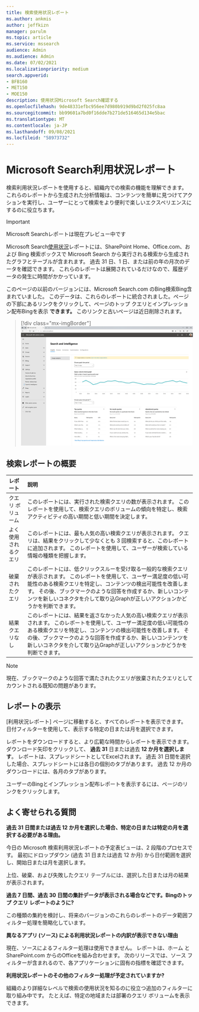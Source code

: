 ```yaml
---
title: 検索使用状況レポート
ms.author: ankmis
author: jeffkizn
manager: parulm
ms.topic: article
ms.service: mssearch
audience: Admin
ms.audience: Admin
ms.date: 07/02/2021
ms.localizationpriority: medium
search.appverid:
- BFB160
- MET150
- MOE150
description: 使用状況Microsoft Search確認する
ms.openlocfilehash: 9de48331efbc956ee7d980b919d9bd2f025fc8aa
ms.sourcegitcommit: bb99601a7bd0f16dde7b271de516465d134e5bac
ms.translationtype: MT
ms.contentlocale: ja-JP
ms.lasthandoff: 09/08/2021
ms.locfileid: "58973732"
---
```

# <a name="microsoft-search-usage-reports"></a>Microsoft Search利用状況レポート

検索利用状況レポートを使用すると、組織内での検索の機能を理解できます。 これらのレポートから生成された分析情報は、コンテンツ[](./make-content-easy-to-find.md)を簡単に見つけてアクションを実行し、ユーザーにとって検索をより便利で楽しいエクスペリエンスにするのに役立ちます。

> [!IMPORTANT]
> Microsoft Searchレポートは現在プレビュー中です

Microsoft Search[使用状況](https://admin.microsoft.com/Adminportal/Home?#/MicrosoftSearch/insights)レポートには、SharePoint Home、Office.com、および Bing 検索ボックスで Microsoft Search から実行される検索から生成されたグラフとテーブルが含まれます。 過去 31 日、1 日、または前の年の月次のデータを確認できます。 これらのレポートは展開されているだけなので、履歴データの発生に時間がかかっています。

このページの以前のバージョンには、Microsoft Search.com のBing検索Bing含まれていました。 このデータは、これらのレポートに統合されました。ページの下部にあるリンクをクリックして、ページのトップ クエリとインプレッション配布Bingを表示 **できます。** このリンクと古いページは近日削除されます。

> [!div class="mx-imgBorder"]
> ![使用状況レポートのダッシュボードを検索します。](media/usage-reports/usage_reports_v2.png)

## <a name="overview-of-search-reports"></a>検索レポートの概要

| レポート | 説明 |
|:-----|:-----|
|クエリ ボリューム|このレポートには、実行された検索クエリの数が表示されます。 このレポートを使用して、検索クエリのボリュームの傾向を特定し、検索アクティビティの高い期間と低い期間を決定します。|
|よく使用されるクエリ|このレポートには、最も人気の高い検索クエリが表示されます。 クエリは、結果をクリックして少なくとも 3 回検索すると、このレポートに追加されます。 このレポートを使用して、ユーザーが検索している情報の種類を把握します。|
|破棄されたクエリ|このレポートには、低クリックスルーを受け取る一般的な検索クエリが表示されます。 このレポートを使用して、ユーザー満足度の低い可能性のある検索クエリを特定し、コンテンツの検出可能性を改善します。 その後、ブックマークのような回答を作成するか、新しいコンテンツを新しいコネクタを介して取り込Graphが正しいアクションかどうかを判断できます。|
|結果クエリなし|このレポートには、結果を返さなかった人気の高い検索クエリが表示されます。 このレポートを使用して、ユーザー満足度の低い可能性のある検索クエリを特定し、コンテンツの検出可能性を改善します。 その後、ブックマークのような回答を作成するか、新しいコンテンツを新しいコネクタを介して取り込Graphが正しいアクションかどうかを判断できます。|

>[!NOTE]
>現在、ブックマークのような回答で満たされたクエリが放棄されたクエリとしてカウントされる既知の問題があります。

## <a name="viewing-reports"></a>レポートの表示

[利用状況レポート] ページに移動すると、すべてのレポートを表示できます。 日付フィルターを使用して、表示する特定の日または月を選択できます。

レポートをダウンロードすると、より広範な時間からレポートを表示できます。 ダウンロード矢印をクリックして、 **過去 31** 日または過去 **12 か月を選択します**。 レポートは、スプレッドシートとしてExcelされます。 過去 31 日間を選択した場合、スプレッドシートには各日の個別のタブがあります。 過去 12 か月のダウンロードには、各月のタブがあります。

ユーザーのBingとインプレッション配布レポートを表示するには、ページのリンクをクリックします。

## <a name="frequently-asked-questions"></a>よく寄せられる質問

**過去 31 日間または過去 12 か月を選択した場合、特定の日または特定の月を選択する必要がある理由。**

今日の Microsoft 検索利用状況レポートの予定表ビューは、2 段階のプロセスです。 最初にドロップダウン (過去 31 日または過去 12 か月) から日付範囲を選択し、開始日または月を選択します。

上位、破棄、および失敗したクエリ テーブルには、選択した日または月の結果が表示されます。

**過去 7 日間、過去 30 日間の集計データが表示される場合などです。Bingのトップ クエリ レポートのように?**

この種類の集約を検討し、将来のバージョンのこれらのレポートのデータ範囲フィルター処理を簡略化しています。

**異なるアプリ (ソース) による利用状況レポートの内訳が表示できない理由**

現在、ソースによるフィルター処理は使用できません。 レポートは、ホーム と SharePoint.com からのOfficeを組み合わせます。 次のリリースでは、ソース フィルターが含まれるので、各アプリケーションに固有の指標を確認できます。

**利用状況レポートのその他のフィルター処理が予定されていますか?**

組織のより詳細なレベルで検索の使用状況を知るのに役立つ追加のフィルターに取り組み中です。 たとえば、特定の地域または部署のクエリ ボリュームを表示できます。

